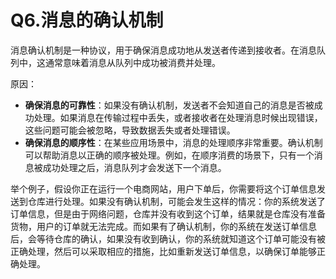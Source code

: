 # Q6.消息的确认机制

消息确认机制是一种协议，用于确保消息成功地从发送者传递到接收者。在消息队列中，这通常意味着消息从队列中成功被消费并处理。



原因：

+ **确保消息的可靠性**：如果没有确认机制，发送者不会知道自己的消息是否被成功处理。如果消息在传输过程中丢失，或者接收者在处理消息时候出现错误，这些问题可能会被忽略，导致数据丢失或者处理错误。
+ **确保消息的顺序性**：在某些应用场景中，消息的处理顺序非常重要。确认机制可以帮助消息以正确的顺序被处理。例如，在顺序消费的场景下，只有一个消息被成功处理之后，消息队列才会发送下一个消息。



举个例子，假设你正在运行一个电商网站，用户下单后，你需要将这个订单信息发送到仓库进行处理。如果没有确认机制，可能会发生这样的情况：你的系统发送了订单信息，但是由于网络问题，仓库并没有收到这个订单，结果就是仓库没有准备货物，用户的订单就无法完成。而如果有了确认机制，你的系统在发送订单信息后，会等待仓库的确认，如果没有收到确认，你的系统就知道这个订单可能没有被正确处理，然后可以采取相应的措施，比如重新发送订单信息，以确保订单能够正确处理。